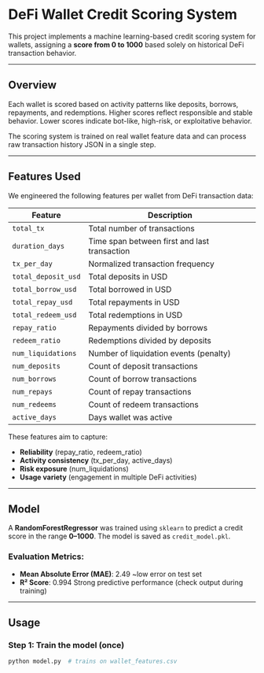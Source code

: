 # DeFi Wallet Credit Scoring System

This project implements a machine learning-based credit scoring system for wallets, assigning a **score from 0 to 1000** based solely on historical DeFi transaction behavior.

---

##  Overview

Each wallet is scored based on activity patterns like deposits, borrows, repayments, and redemptions. Higher scores reflect responsible and stable behavior. Lower scores indicate bot-like, high-risk, or exploitative behavior.

The scoring system is trained on real wallet feature data and can process raw transaction history JSON in a single step.

---

##  Features Used

We engineered the following features per wallet from DeFi transaction data:

| Feature               | Description |
|-----------------------|-------------|
| `total_tx`            | Total number of transactions |
| `duration_days`       | Time span between first and last transaction |
| `tx_per_day`          | Normalized transaction frequency |
| `total_deposit_usd`   | Total deposits in USD |
| `total_borrow_usd`    | Total borrowed in USD |
| `total_repay_usd`     | Total repayments in USD |
| `total_redeem_usd`    | Total redemptions in USD |
| `repay_ratio`         | Repayments divided by borrows |
| `redeem_ratio`        | Redemptions divided by deposits |
| `num_liquidations`    | Number of liquidation events (penalty) |
| `num_deposits`        | Count of deposit transactions |
| `num_borrows`         | Count of borrow transactions |
| `num_repays`          | Count of repay transactions |
| `num_redeems`         | Count of redeem transactions |
| `active_days`         | Days wallet was active |

These features aim to capture:
- **Reliability** (repay_ratio, redeem_ratio)
- **Activity consistency** (tx_per_day, active_days)
- **Risk exposure** (num_liquidations)
- **Usage variety** (engagement in multiple DeFi activities)

---

##  Model

A **RandomForestRegressor** was trained using `sklearn` to predict a credit score in the range **0–1000**. The model is saved as `credit_model.pkl`.

### Evaluation Metrics:
- **Mean Absolute Error (MAE)**: 2.49 ~low error on test set
- **R² Score**: 0.994  Strong predictive performance (check output during training)

---

##  Usage

### Step 1: Train the model (once)
```bash
python model.py  # trains on wallet_features.csv
